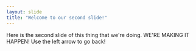 ```yaml
---
layout: slide
title: "Welcome to our second slide!"
---
```

Here is the second slide of this thing that we're doing. WE'RE MAKING IT HAPPEN!
Use the left arrow to go back!
